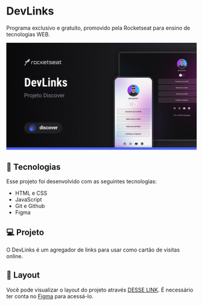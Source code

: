# DevLinks

Programa exclusivo e gratuito, promovido pela Rocketseat para ensino de tecnologias WEB.

![Preview](./.github/preview.jpg)

## :rocket: Tecnologias

Esse projeto foi desenvolvido com as seguintes tecnologias:

- HTML e CSS
- JavaScript
- Git e Github
- Figma

## :computer: Projeto

O DevLinks é um agregador de links para usar como cartão de visitas online.

## :bookmark: Layout

Você pode visualizar o layout do projeto através [DESSE LINK](https://www.figma.com/community/file/1187422022288947321). É necessário ter conta no [Figma](https://www.figma.com) para acessá-lo.
